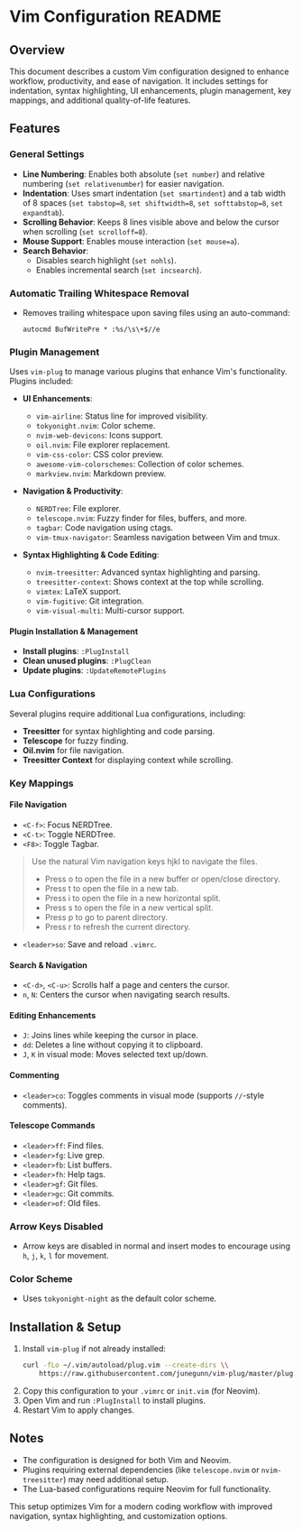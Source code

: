 # Vim Configuration README

## Overview
This document describes a custom Vim configuration designed to enhance workflow, productivity, and ease of navigation. It includes settings for indentation, syntax highlighting, UI enhancements, plugin management, key mappings, and additional quality-of-life features.

## Features

### General Settings
- **Line Numbering**: Enables both absolute (`set number`) and relative numbering (`set relativenumber`) for easier navigation.
- **Indentation**: Uses smart indentation (`set smartindent`) and a tab width of 8 spaces (`set tabstop=8`, `set shiftwidth=8`, `set softtabstop=8`, `set expandtab`).
- **Scrolling Behavior**: Keeps 8 lines visible above and below the cursor when scrolling (`set scrolloff=8`).
- **Mouse Support**: Enables mouse interaction (`set mouse=a`).
- **Search Behavior**:
  - Disables search highlight (`set nohls`).
  - Enables incremental search (`set incsearch`).

### Automatic Trailing Whitespace Removal
- Removes trailing whitespace upon saving files using an auto-command:
  ```vim
  autocmd BufWritePre * :%s/\s\+$//e
  ```

### Plugin Management
Uses `vim-plug` to manage various plugins that enhance Vim's functionality. Plugins included:
- **UI Enhancements**:
  - `vim-airline`: Status line for improved visibility.
  - `tokyonight.nvim`: Color scheme.
  - `nvim-web-devicons`: Icons support.
  - `oil.nvim`: File explorer replacement.
  - `vim-css-color`: CSS color preview.
  - `awesome-vim-colorschemes`: Collection of color schemes.
  - `markview.nvim`: Markdown preview.
  
- **Navigation & Productivity**:
  - `NERDTree`: File explorer.
  - `telescope.nvim`: Fuzzy finder for files, buffers, and more.
  - `tagbar`: Code navigation using ctags.
  - `vim-tmux-navigator`: Seamless navigation between Vim and tmux.
  
- **Syntax Highlighting & Code Editing**:
  - `nvim-treesitter`: Advanced syntax highlighting and parsing.
  - `treesitter-context`: Shows context at the top while scrolling.
  - `vimtex`: LaTeX support.
  - `vim-fugitive`: Git integration.
  - `vim-visual-multi`: Multi-cursor support.
  
#### Plugin Installation & Management
- **Install plugins**: `:PlugInstall`
- **Clean unused plugins**: `:PlugClean`
- **Update plugins**: `:UpdateRemotePlugins`

### Lua Configurations
Several plugins require additional Lua configurations, including:
- **Treesitter** for syntax highlighting and code parsing.
- **Telescope** for fuzzy finding.
- **Oil.nvim** for file navigation.
- **Treesitter Context** for displaying context while scrolling.

### Key Mappings
#### File Navigation
- `<C-f>`: Focus NERDTree.
- `<C-t>`: Toggle NERDTree.
- `<F8>`: Toggle Tagbar.
>Use the natural Vim navigation keys hjkl to navigate the files.
> - Press o to open the file in a new buffer or open/close directory.
> - Press t to open the file in a new tab. 
> - Press i to open the file in a new horizontal split.
> - Press s to open the file in a new vertical split.
> - Press p to go to parent directory.
> - Press r to refresh the current directory.
- `<leader>so`: Save and reload `.vimrc`.

#### Search & Navigation
- `<C-d>`, `<C-u>`: Scrolls half a page and centers the cursor.
- `n`, `N`: Centers the cursor when navigating search results.

#### Editing Enhancements
- `J`: Joins lines while keeping the cursor in place.
- `dd`: Deletes a line without copying it to clipboard.
- `J`, `K` in visual mode: Moves selected text up/down.

#### Commenting
- `<leader>co`: Toggles comments in visual mode (supports `//`-style comments).

#### Telescope Commands
- `<leader>ff`: Find files.
- `<leader>fg`: Live grep.
- `<leader>fb`: List buffers.
- `<leader>fh`: Help tags.
- `<leader>gf`: Git files.
- `<leader>gc`: Git commits.
- `<leader>of`: Old files.

### Arrow Keys Disabled
- Arrow keys are disabled in normal and insert modes to encourage using `h`, `j`, `k`, `l` for movement.

### Color Scheme
- Uses `tokyonight-night` as the default color scheme.

## Installation & Setup
1. Install `vim-plug` if not already installed:
   ```sh
   curl -fLo ~/.vim/autoload/plug.vim --create-dirs \\
       https://raw.githubusercontent.com/junegunn/vim-plug/master/plug.vim
   ```
2. Copy this configuration to your `.vimrc` or `init.vim` (for Neovim).
3. Open Vim and run `:PlugInstall` to install plugins.
4. Restart Vim to apply changes.

## Notes
- The configuration is designed for both Vim and Neovim.
- Plugins requiring external dependencies (like `telescope.nvim` or `nvim-treesitter`) may need additional setup.
- The Lua-based configurations require Neovim for full functionality.

This setup optimizes Vim for a modern coding workflow with improved navigation, syntax highlighting, and customization options.

